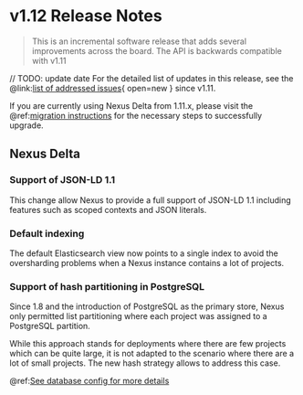 # v1.12 Release Notes

> This is an incremental software release that adds several improvements across the board.
> The API is backwards compatible with v1.11
>

// TODO: update date
For the detailed list of updates in this release, see the @link:[list of addressed issues](https://github.com/BlueBrain/nexus/issues?&q=is%3Aissue+is%3Aclosed+created%3A2024-12-10..2025-02-28+){ open=new } since v1.11.

If you are currently using Nexus Delta from 1.11.x, please
visit the @ref:[migration instructions](v1.11-to-v1.12-migration.md) for the necessary steps to successfully upgrade.


## Nexus Delta

### Support of JSON-LD 1.1

This change allow Nexus to provide a full support of JSON-LD 1.1 including features such as scoped contexts and JSON literals.

### Default indexing

The default Elasticsearch view now points to a single index to avoid the oversharding problems when a Nexus instance contains a lot of projects.

### Support of hash partitioning in PostgreSQL

Since 1.8 and the introduction of PostgreSQL as the primary store, Nexus only permitted list partitioning where each project was assigned
to a PostgreSQL partition.

While this approach stands for deployments where there are few projects which can be quite large, it is not adapted to the scenario where there are
a lot of small projects. The new hash strategy allows to address this case.

@ref:[See database config for more details](../running-nexus/configuration/index.md#postgres-configuration)